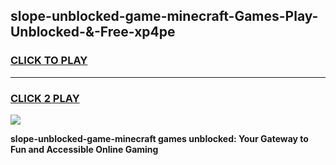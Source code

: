 
## slope-unblocked-game-minecraft-Games-Play-Unblocked-&-Free-xp4pe
<h3>
<a href="https://premium76.site?title=slope-unblocked-game-minecraft&ref=24A">CLICK TO PLAY</a></h3>
<hr>

<h3>
<a href="https://premium76.site?title=slope-unblocked-game-minecraft&ref=24A">CLICK 2 PLAY</a>
  
</h3>

<a href="https://premium76.site?title=slope-unblocked-game-minecraft&ref=24A"><img src="https://clearcache.store/games.png"></a>


**slope-unblocked-game-minecraft games unblocked: Your Gateway to Fun and Accessible Online Gaming**
